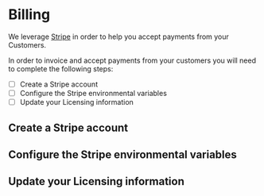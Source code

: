 # Billing

We leverage [Stripe](https://stripe.com/) in order to help you accept payments from your Customers. 

In order to invoice and accept payments from your customers you will need to complete the following steps:
- [ ] Create a Stripe account
- [ ] Configure the Stripe environmental variables
- [ ] Update your Licensing information

## <a name='create-stripe'></a> Create a Stripe account

## <a name='configure-stripe'></a> Configure the Stripe environmental variables

## <a name='update-licensing'></a> Update your Licensing information